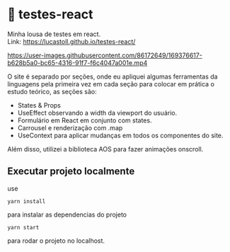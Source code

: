 # 🔷 testes-react

Minha lousa de testes em react.<br>
Link: https://lucastoll.github.io/testes-react/

https://user-images.githubusercontent.com/86172649/169376617-b628b5a0-bc65-4316-91f7-f6c4047a001e.mp4

O site é separado por seções, onde eu apliquei algumas ferramentas da linguagens pela primeira vez em cada seção para colocar em prática o estudo teórico, as seções são:

<ul>
  <li>States & Props</li>
  <li>UseEffect observando a width da viewport do usuário.</li>
  <li>Formulário em React em conjunto com states.</li>
  <li>Carrousel e renderização com .map</li>
  <li>UseContext para aplicar mudanças em todos os componentes do site.</li>
</ul>

Além disso, utilizei a biblioteca AOS para fazer animações onscroll.

## Executar projeto localmente

use

`yarn install`

para instalar as dependencias do projeto

`yarn start`

para rodar o projeto no localhost.
